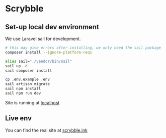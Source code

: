 # Scrybble

## Set-up local dev environment

We use Laravel sail for development.

```sh
# this may give errors after installing, we only need the sail package to install correctly
composer install --ignore-platform-reqs

alias sail="./vendor/bin/sail"
sail up -d
sail composer install

cp .env.example .env
sail artisan migrate
sail npm install
sail npm run dev
```

Site is running at [localhost](http://localhost)

## Live env

You can find the real site at [scrybble.ink](https://scrybble.ink)
